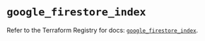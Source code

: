 # `google_firestore_index`

Refer to the Terraform Registry for docs: [`google_firestore_index`](https://registry.terraform.io/providers/hashicorp/google-beta/6.11.0/docs/resources/google_firestore_index).
